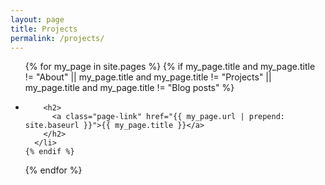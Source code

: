 ```yaml
---
layout: page
title: Projects
permalink: /projects/
---
```



<ul class="page-list">
  {% for my_page in site.pages %}
    {% if my_page.title and my_page.title != "About" ||
        my_page.title and my_page.title != "Projects" ||
        my_page.title and my_page.title != "Blog posts" %}
      <li>

        <h2>
          <a class="page-link" href="{{ my_page.url | prepend: site.baseurl }}">{{ my_page.title }}</a>
        </h2>
      </li>
    {% endif %}
  {% endfor %}
</ul>
